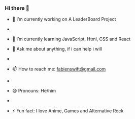 ### Hi there 👋


- 🔭 I’m currently working on A LeaderBoard Project
- 
- 🌱 I’m currently learning JavaScript, Html, CSS and React

- 💬 Ask me about anything, if i can help i will
- 
- 📫 How to reach me: fabienswift@gmail.com
- 
- 😄 Pronouns: He/him
- 
- ⚡ Fun fact: I love Anime, Games and Alternative Rock

